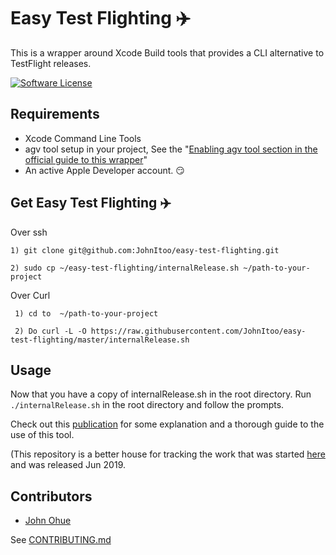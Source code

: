 # Easy Test Flighting :airplane:

This is a wrapper around Xcode Build tools that provides a CLI alternative to TestFlight releases.

[![Software License][ico-license]](LICENSE)

 ## Requirements
- Xcode Command Line Tools
-  agv tool setup in your project, See the "[Enabling agv tool section in the official guide to this wrapper](https://medium.com/cotta-cush/ios-builds-and-internal-release-from-command-line-2ca59093ba8b#0520)"
- An active Apple Developer account.  :smirk:

## Get Easy Test Flighting :airplane:

Over ssh

 ```1) git clone git@github.com:JohnItoo/easy-test-flighting.git ```
 
   ```2) sudo cp ~/easy-test-flighting/internalRelease.sh ~/path-to-your-project```
   
Over Curl

  ``` 1) cd to  ~/path-to-your-project```
  
  ``` 2) Do curl -L -O https://raw.githubusercontent.com/JohnItoo/easy-test-flighting/master/internalRelease.sh```
 
 ## Usage 
 Now that you have a copy of internalRelease.sh in the root directory. Run 
 ```./internalRelease.sh``` in the root directory and follow the prompts.

Check out this [publication](https://medium.com/cotta-cush/ios-builds-and-internal-release-from-command-line-2ca59093ba8b)   for some explanation and a thorough guide to the use of this tool.

(This repository is a better house for tracking the work that was started [here](https://gist.github.com/JohnItoo/de3b55937aeede810aaaddafcde0f59b) and was released Jun 2019. 

## Contributors

- [John Ohue](https://github.com/JohnItoo)

See [CONTRIBUTING.md](https://github.com/JohnItoo/easy-test-flighting/blob/master/CONTRIBUTING.md)

[ico-license]: https://img.shields.io/badge/license-MIT-brightgreen.svg?style=flat-square
